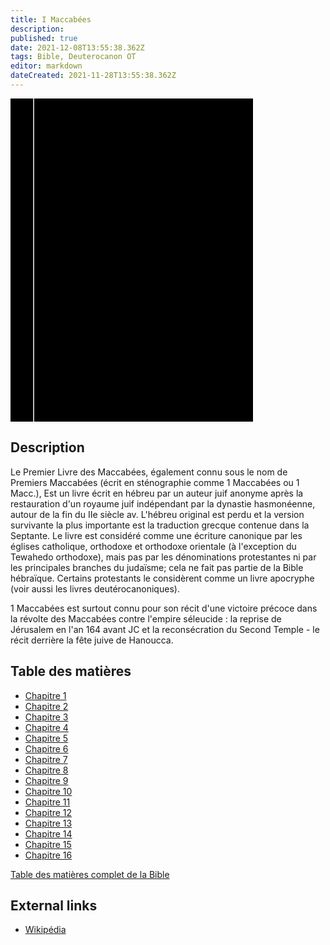 ```yaml
---
title: I Maccabées
description: 
published: true
date: 2021-12-08T13:55:38.362Z
tags: Bible, Deuterocanon OT
editor: markdown
dateCreated: 2021-11-28T13:55:38.362Z
---
```


<div class="urantiapedia-book-front urantiapedia-book-bible">
<svg xmlns="http://www.w3.org/2000/svg"
	width="102.6mm" height="136.8mm"
	viewBox="0 0 102.6 136.8" version="1.1">
	<g transform="translate(-7,-5)">
		<rect width="9.6" height="136.8" x="7" y="5" />
		<rect width="96.9" height="136.8" x="17" y="5" />
		<text style="font-size:5px" x="61" y="22">LA BIBLE</text>
		<text style="font-size:4px" x="61" y="125">Version King James (tr.)</text>
		<text style="font-size:9px" x="61" y="60">I Maccabées</text>
	</g>
</svg>
</div>

## Description


Le Premier Livre des Maccabées, également connu sous le nom de Premiers Maccabées (écrit en sténographie comme 1 Maccabées ou 1 Macc.), Est un livre écrit en hébreu par un auteur juif anonyme après la restauration d'un royaume juif indépendant par la dynastie hasmonéenne, autour de la fin du IIe siècle av. L'hébreu original est perdu et la version survivante la plus importante est la traduction grecque contenue dans la Septante. Le livre est considéré comme une écriture canonique par les églises catholique, orthodoxe et orthodoxe orientale (à l'exception du Tewahedo orthodoxe), mais pas par les dénominations protestantes ni par les principales branches du judaïsme; cela ne fait pas partie de la Bible hébraïque. Certains protestants le considèrent comme un livre apocryphe (voir aussi les livres deutérocanoniques).

1 Maccabées est surtout connu pour son récit d'une victoire précoce dans la révolte des Maccabées contre l'empire séleucide : la reprise de Jérusalem en l'an 164 avant JC et la reconsécration du Second Temple - le récit derrière la fête juive de Hanoucca. 

## Table des matières

- [Chapitre 1](/fr/Bible/1_Maccabees/1)
- [Chapitre 2](/fr/Bible/1_Maccabees/2)
- [Chapitre 3](/fr/Bible/1_Maccabees/3)
- [Chapitre 4](/fr/Bible/1_Maccabees/4)
- [Chapitre 5](/fr/Bible/1_Maccabees/5)
- [Chapitre 6](/fr/Bible/1_Maccabees/6)
- [Chapitre 7](/fr/Bible/1_Maccabees/7)
- [Chapitre 8](/fr/Bible/1_Maccabees/8)
- [Chapitre 9](/fr/Bible/1_Maccabees/9)
- [Chapitre 10](/fr/Bible/1_Maccabees/10)
- [Chapitre 11](/fr/Bible/1_Maccabees/11)
- [Chapitre 12](/fr/Bible/1_Maccabees/12)
- [Chapitre 13](/fr/Bible/1_Maccabees/13)
- [Chapitre 14](/fr/Bible/1_Maccabees/14)
- [Chapitre 15](/fr/Bible/1_Maccabees/15)
- [Chapitre 16](/fr/Bible/1_Maccabees/16)



[Table des matières complet de la Bible](/fr/index/bible)


## External links

- [Wikipédia](https://en.wikipedia.org/wiki/1_Maccabees)